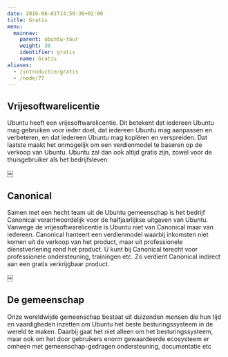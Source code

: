 ```yaml
---
date: 2016-06-01T14:59:36+02:00
title: Gratis
menu:
  mainnav:
    parent: ubuntu-tour
    weight: 30
    identifier: gratis
    name: Gratis
aliases:
  - /introductie/gratis
  - /node/77
---
```


## Vrijesoftwarelicentie
Ubuntu heeft een vrijesoftwarelicentie. Dit betekent dat iedereen Ubuntu mag gebruiken voor ieder doel, dat iedereen Ubuntu mag aanpassen en verbeteren, en dat iedereen Ubuntu mag kopiëren en verspreiden. Dat laatste maakt het onmogelijk om een verdienmodel te baseren op de verkoop van Ubuntu.  Ubuntu zal dan ook altijd gratis zijn, zowel voor de thuisgebruiker als het bedrijfsleven.

￼
## Canonical
Samen met een hecht team uit de Ubuntu gemeenschap is het bedrijf Canonical verantwoordelijk voor de halfjaarlijkse uitgaven van Ubuntu. Vanwege de vrijesoftwarelicentie is Ubuntu niet van Canonical maar van iedereen. Canonical hanteert een verdienmodel waarbij inkomsten niet komen uit de verkoop van het product, maar uit professionele dienstverlening rond het product. U kunt bij Canonical terecht voor professionele ondersteuning, trainingen etc. Zo verdient Canonical indirect aan een gratis verkrijgbaar product.

￼
## De gemeenschap
Onze wereldwijde gemeenschap bestaat uit duizenden mensen die hun tijd en vaardigheden inzetten om Ubuntu het beste besturingssysteem in de wereld te maken. Daarbij gaat het niet alleen om het besturingssysteem, maar ook om het door gebruikers enorm gewaardeerde ecosysteem er omheen met gemeenschap-gedragen ondersteuning, documentatie etc
